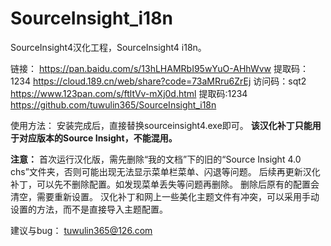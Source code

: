 # SourceInsight_i18n
SourceInsight4汉化工程，SourceInsight4 i18n。



链接：
https://pan.baidu.com/s/13hLHAMRbI95wYuO-AHhWvw 提取码：1234
https://cloud.189.cn/web/share?code=73aMRru6ZrEj 访问码：sqt2
https://www.123pan.com/s/ftltVv-mXj0d.html 提取码:1234
https://github.com/tuwulin365/SourceInsight_i18n

使用方法：
安装完成后，直接替换sourceinsight4.exe即可。
**该汉化补丁只能用于对应版本的Source Insight，不能混用。**

**注意：**
首次运行汉化版，需先删除“我的文档”下的旧的“Source Insight 4.0 chs”文件夹，否则可能出现无法显示菜单栏菜单、闪退等问题。
后续再更新汉化补丁，可以先不删除配置。如发现菜单丢失等问题再删除。
删除后原有的配置会清空，需要重新设置。
汉化补丁和网上一些美化主题文件有冲突，可以采用手动设置的方法，而不是直接导入主题配置。

建议与bug：
tuwulin365@126.com